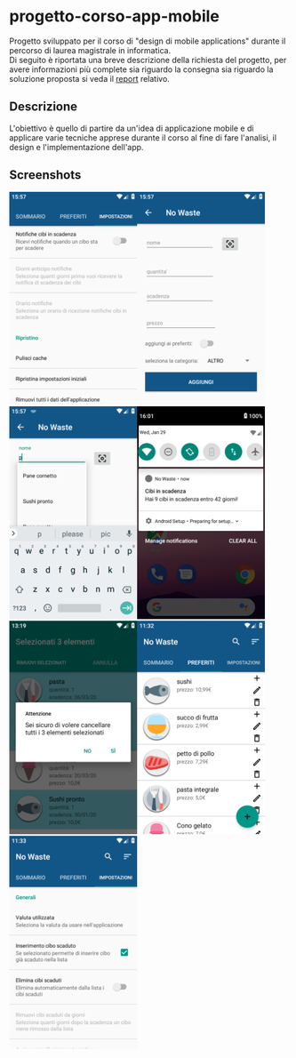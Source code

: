 # progetto-corso-app-mobile
Progetto sviluppato per il corso di "design di mobile applications" durante il percorso di laurea magistrale in informatica.   
Di seguito è riportata una breve descrizione della richiesta del progetto, per avere informazioni più complete sia riguardo la consegna sia riguardo la soluzione proposta si veda il [report](report.pdf) relativo.


## Descrizione
L'obiettivo è quello di partire da un'idea di applicazione mobile e di applicare varie tecniche apprese durante il corso al fine di fare l'analisi, il design e l'implementazione dell'app.


## Screenshots
<img src="images/screenshot_1.png" width="230"><img src="images/screenshot_2.png" width="230"><img src="images/screenshot_3.png" width="230"><img src="images/screenshot_4.png" width="230"><img src="images/screenshot_5.png" width="230"><img src="images/screenshot_6.png" width="230"><img src="images/screenshot_7.png" width="230">
